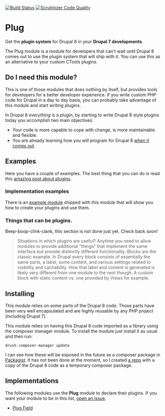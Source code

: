 [![Build Status](https://travis-ci.org/Plug-Drupal/plug.svg?branch=7.x-1.x)](https://travis-ci.org/Plug-Drupal/plug) [![Scrutinizer Code Quality](https://scrutinizer-ci.com/g/mateu-aguilo-bosch/plug/badges/quality-score.png?b=7.x-1.x)](https://scrutinizer-ci.com/g/mateu-aguilo-bosch/plug/?branch=7.x-1.x)
# Plug
Get the **plugin system** for Drupal 8 in your **Drupal 7 developments**.

The Plug module is a module for developers that can't wait until Drupal 8 comes out to use the plugin system that will ship with it. You can use this as an alternative to your custom CTools plugins.

## Do I need this module?
This is one of those modules that does nothing by itself, but provides tools for developers for a better developer experience. If you write custom PHP code for Drupal in a day to day basis, you can probably take advantage of this module and start writing plugins.

In Drupal 8 _everything_ is a plugin, by starting to write Drupal 8 style plugins today you accomplish two main objectives:

  - Your code is more capable to cope with change, is more maintainable and flexible.
  - You are already learning how you will program for Drupal 8 [when it comes out](http://drupalreleasedate.com/).

## Examples
Here you have a couple of examples. The best thing that you can do is read this [amazing post about plugins](https://drupalize.me/blog/201407/drupal-8-plugins-explained).

### Implementation examples
There is an [example module](modules/plug_example/plug_example.module) shipped with this module that will show you how to create your plugins and use them.

### Things that can be plugins.
Beep-boop-clink-clank, this section is not done just yet. Check back soon!

> Situations in which plugins are useful? Anytime you need to allow modules to provide additional "things" that implement the same interface but provide distinctly different functionality. Blocks are the classic example. In Drupal every block consists of essentially the same parts, a label, some content, and various settings related to visibility and cachability. How that label and content is generated is likely very different from one module to the next though. A custom block with static content vs. one provided by Views for example.

## Installing
This module relies on some parts of the Drupal 8 code. Those parts have been very well encapsulated and are highly reusable by any PHP project (including Drupal 7).

This module relies on having this Drupal 8 code imported as a library using the composer manager module. To install the module just install it as usual and then run:

```
drush composer-manager update
```

I can see how these will be exposed in the future as a composer package in [Packagist](https://packagist.org). It has not been done at the moment, so I created [a repo](https://github.com/mateu-aguilo-bosch/d7-plugins) with a copy of the Drupal 8 code as a temporary composer package.

## Implementations
The following modules use the <strong>Plug</strong> module to declare their plugins. If you want your module to be in this list, [open an issue](https://github.com/mateu-aguilo-bosch/plug/issues/new).

  - [Plug Field](https://github.com/plopesc/plug_field)
